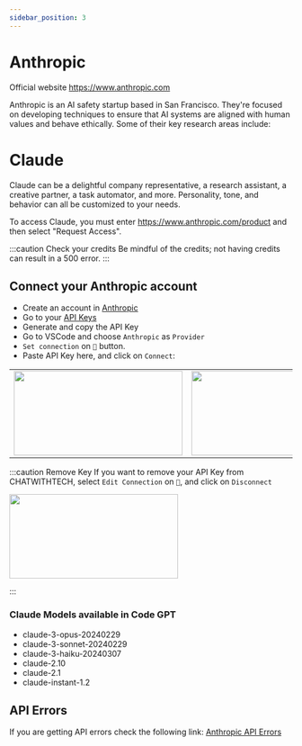 ```yaml
---
sidebar_position: 3
---
```


# Anthropic
Official website https://www.anthropic.com

Anthropic is an AI safety startup based in San Francisco. They're focused on developing techniques to ensure that AI systems are aligned with human values and behave ethically.
Some of their key research areas include:

# Claude
Claude can be a delightful company representative, a research assistant, a creative partner, a task automator, and more. Personality, tone, and behavior can all be customized to your needs.

To access Claude, you must enter https://www.anthropic.com/product and then select "Request Access". 

:::caution Check your credits
Be mindful of the credits; not having credits can result in a 500 error.
:::

## Connect your Anthropic account
- Create an account in [Anthropic](https://console.anthropic.com/)
- Go to your [API Keys](https://console.anthropic.com/settings/keys)
- Generate and copy the API Key
- Go to VSCode and choose `Anthropic` as `Provider`
- `Set connection` on `🔑` button.
- Paste API Key here, and click on `Connect`:
  
<table>
  <tr>
    <td align="center">
      <img width="300" height="150" src="https://github.com/davila7/code-gpt-docs/assets/37567214/840e3c5e-1796-433a-8b59-5ff17baefd20" />
    </td>
    <td align="center">
      <img width="300" height="150" src="https://github.com/davila7/code-gpt-docs/assets/37567214/39609bcc-3edb-4c48-bb1e-8dce8be891d6" />
    </td>
  </tr>
</table>


:::caution Remove Key
If you want to remove your API Key from CHATWITHTECH, select `Edit Connection` on `🔑`, and click on `Disconnect`

<td align="center">
      <img width="300" height="150" src="https://github.com/davila7/code-gpt-docs/assets/37567214/da43d1aa-d7ff-43f2-86ba-40bb161d479b" />
</td>

:::

### Claude Models available in Code GPT
- claude-3-opus-20240229
- claude-3-sonnet-20240229
- claude-3-haiku-20240307
- claude-2.10
- claude-2.1
- claude-instant-1.2

## API Errors
If you are getting API errors check the following link: [Anthropic API Errors](https://docs.anthropic.com/claude/reference/errors-and-rate-limits)
